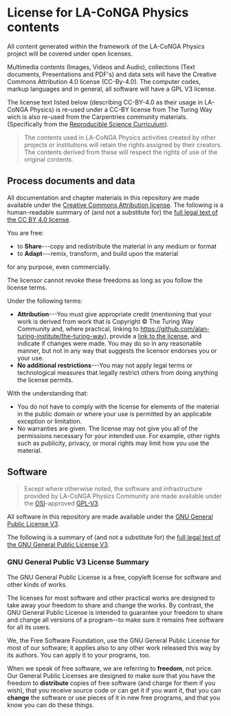 # License for LA-CoNGA Physics contents

All content generated within the framework of the LA-CoNGA Physics project will be covered under open licenses.

Multimedia contents (Images, Videos and Audio), collections (Text documents, Presentations and PDF's) and data sets will have the Creative Commons Attribution 4.0 license (CC-By-4.0). The computer codes, markup languages and in general, all software will have a GPL V3 license.

The  license text listed below (describing CC-BY-4.0 as their usage in LA-CoNGA Physics) is re-used under a CC-BY license from The Turing Way wich is also re-used from the Carpentries community materials.
(Specifically from the [Reproducible Science Curriculum](https://github.com/Reproducible-Science-Curriculum/sharing-RR-Jupyter/blob/gh-pages/LICENSE.md)).

> The contents used in LA-CoNGA Physics activities created by other projects or institutions will retain the rights assigned by their creators. The contents derived from these will respect the rights of use of the original contents.

## Process documents and data

All documentation and chapter materials in this repository are made available under the [Creative Commons Attribution license][cc-by-human].
The following is a human-readable summary of (and not a substitute for) the [full legal text of the CC BY 4.0 license][cc-by-legal].

You are free:

* to **Share**---copy and redistribute the material in any medium or format
* to **Adapt**---remix, transform, and build upon the material

for any purpose, even commercially.

The licensor cannot revoke these freedoms as long as you follow the license terms.

Under the following terms:

* **Attribution**---You must give appropriate credit (mentioning that your work is derived from work that is Copyright © The Turing Way Community and, where practical, linking to https://github.com/alan-turing-institute/the-turing-way), provide a [link to the license][cc-by-human], and indicate if changes were made.
  You may do so in any reasonable manner, but not in any way that suggests the licensor endorses you or your use.
* **No additional restrictions**---You may not apply legal terms or technological measures that legally restrict others from doing
anything the license permits.

With the understanding that:

* You do not have to comply with the license for elements of the material in the public domain or where your use is permitted by an applicable exception or limitation.
* No warranties are given. The license may not give you all of the permissions necessary for your intended use.
  For example, other rights such as publicity, privacy, or moral rights may limit how you use the material.

## Software

> Except where otherwise noted, the software and infrastructure provided by LA-CoNGA Physics Community are made available under the [OSI][osi]-approved [GPL-V3][GPL-V3].

All software in this repository are made available under the [GNU General Public License V3][GPL-V3].

The following is a summary of (and not a substitute for) the [full legal text of the GNU General Public License V3][GPL-V3].

### GNU General Public V3 License Summary

The GNU General Public License is a free, copyleft license for software and other kinds of works.

The licenses for most software and other practical works are designed to take away your freedom to share and change the works. By contrast, the GNU General Public License is intended to guarantee your freedom to share and change all versions of a program--to make sure it remains free software for all its users.

We, the Free Software Foundation, use the GNU General Public License for most of our software; it applies also to any other work released this way by its authors. You can apply it to your programs, too.

When we speak of free software, we are referring to **freedom**, not price. Our General Public Licenses are designed to make sure that you have the freedom to **distribute** copies of free software (and charge for them if you wish), that you receive source code or can get it if you want it, that you can **change** the software or use pieces of it in new free programs, and that you know you can do these things.


[cc-by-human]: https://creativecommons.org/licenses/by/4.0/
[cc-by-legal]: https://creativecommons.org/licenses/by/4.0/legalcode
[GPL-V3]: https://www.gnu.org/licenses/gpl-3.0.en.html
[osi]: https://opensource.org
